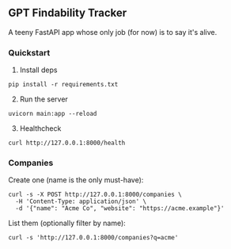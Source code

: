 ## GPT Findability Tracker

A teeny FastAPI app whose only job (for now) is to say it's alive.

### Quickstart

1) Install deps

```
pip install -r requirements.txt
```

2) Run the server

```
uvicorn main:app --reload
```

3) Healthcheck

```
curl http://127.0.0.1:8000/health
```

### Companies

Create one (name is the only must-have):

```
curl -s -X POST http://127.0.0.1:8000/companies \
  -H 'Content-Type: application/json' \
  -d '{"name": "Acme Co", "website": "https://acme.example"}'
```

List them (optionally filter by name):

```
curl -s 'http://127.0.0.1:8000/companies?q=acme'
```
